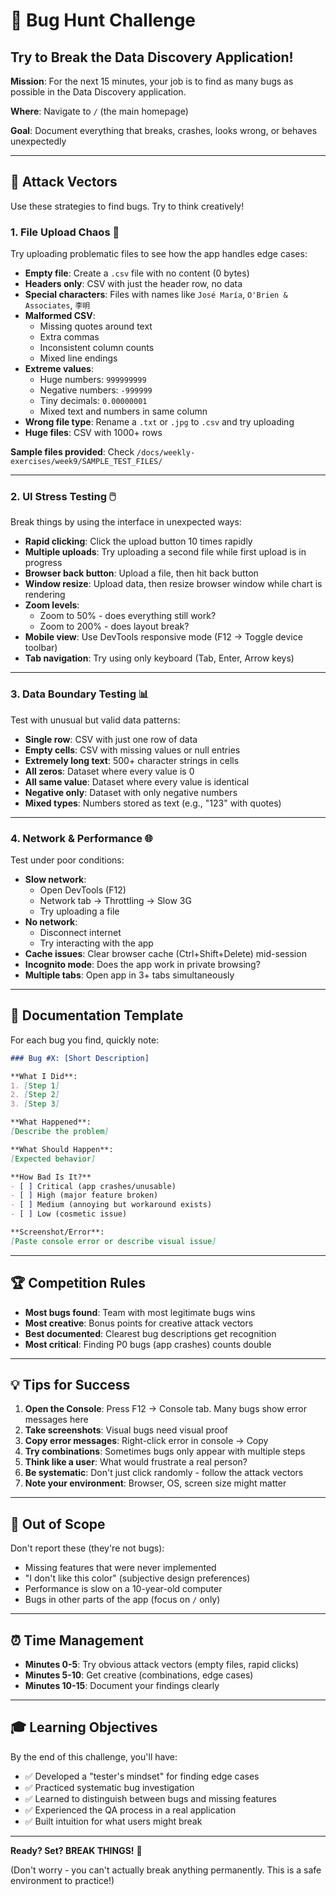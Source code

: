 # 🐛 Bug Hunt Challenge
## Try to Break the Data Discovery Application!

**Mission**: For the next 15 minutes, your job is to find as many bugs as possible in the Data Discovery application.

**Where**: Navigate to `/` (the main homepage)

**Goal**: Document everything that breaks, crashes, looks wrong, or behaves unexpectedly

---

## 🎯 Attack Vectors

Use these strategies to find bugs. Try to think creatively!

### 1. File Upload Chaos 📁

Try uploading problematic files to see how the app handles edge cases:

- **Empty file**: Create a `.csv` file with no content (0 bytes)
- **Headers only**: CSV with just the header row, no data
- **Special characters**: Files with names like `José María`, `O'Brien & Associates`, `李明`
- **Malformed CSV**: 
  - Missing quotes around text
  - Extra commas
  - Inconsistent column counts
  - Mixed line endings
- **Extreme values**:
  - Huge numbers: `999999999`
  - Negative numbers: `-999999`
  - Tiny decimals: `0.00000001`
  - Mixed text and numbers in same column
- **Wrong file type**: Rename a `.txt` or `.jpg` to `.csv` and try uploading
- **Huge files**: CSV with 1000+ rows

**Sample files provided**: Check `/docs/weekly-exercises/week9/SAMPLE_TEST_FILES/`

---

### 2. UI Stress Testing 🖱️

Break things by using the interface in unexpected ways:

- **Rapid clicking**: Click the upload button 10 times rapidly
- **Multiple uploads**: Try uploading a second file while first upload is in progress
- **Browser back button**: Upload a file, then hit back button
- **Window resize**: Upload data, then resize browser window while chart is rendering
- **Zoom levels**: 
  - Zoom to 50% - does everything still work?
  - Zoom to 200% - does layout break?
- **Mobile view**: Use DevTools responsive mode (F12 → Toggle device toolbar)
- **Tab navigation**: Try using only keyboard (Tab, Enter, Arrow keys)

---

### 3. Data Boundary Testing 📊

Test with unusual but valid data patterns:

- **Single row**: CSV with just one row of data
- **Empty cells**: CSV with missing values or null entries
- **Extremely long text**: 500+ character strings in cells
- **All zeros**: Dataset where every value is 0
- **All same value**: Dataset where every value is identical
- **Negative only**: Dataset with only negative numbers
- **Mixed types**: Numbers stored as text (e.g., "123" with quotes)

---

### 4. Network & Performance 🌐

Test under poor conditions:

- **Slow network**: 
  - Open DevTools (F12)
  - Network tab → Throttling → Slow 3G
  - Try uploading a file
- **No network**: 
  - Disconnect internet
  - Try interacting with the app
- **Cache issues**: Clear browser cache (Ctrl+Shift+Delete) mid-session
- **Incognito mode**: Does the app work in private browsing?
- **Multiple tabs**: Open app in 3+ tabs simultaneously

---

## 📝 Documentation Template

For each bug you find, quickly note:

```markdown
### Bug #X: [Short Description]

**What I Did**:
1. [Step 1]
2. [Step 2]
3. [Step 3]

**What Happened**: 
[Describe the problem]

**What Should Happen**: 
[Expected behavior]

**How Bad Is It?**
- [ ] Critical (app crashes/unusable)
- [ ] High (major feature broken)
- [ ] Medium (annoying but workaround exists)
- [ ] Low (cosmetic issue)

**Screenshot/Error**: 
[Paste console error or describe visual issue]
```

---

## 🏆 Competition Rules

- **Most bugs found**: Team with most legitimate bugs wins
- **Most creative**: Bonus points for creative attack vectors
- **Best documented**: Clearest bug descriptions get recognition
- **Most critical**: Finding P0 bugs (app crashes) counts double

---

## 💡 Tips for Success

1. **Open the Console**: Press F12 → Console tab. Many bugs show error messages here
2. **Take screenshots**: Visual bugs need visual proof
3. **Copy error messages**: Right-click error in console → Copy
4. **Try combinations**: Sometimes bugs only appear with multiple steps
5. **Think like a user**: What would frustrate a real person?
6. **Be systematic**: Don't just click randomly - follow the attack vectors
7. **Note your environment**: Browser, OS, screen size might matter

---

## 🚫 Out of Scope

Don't report these (they're not bugs):

- Missing features that were never implemented
- "I don't like this color" (subjective design preferences)
- Performance is slow on a 10-year-old computer
- Bugs in other parts of the app (focus on `/` only)

---

## ⏰ Time Management

- **Minutes 0-5**: Try obvious attack vectors (empty files, rapid clicks)
- **Minutes 5-10**: Get creative (combinations, edge cases)
- **Minutes 10-15**: Document your findings clearly

---

## 🎓 Learning Objectives

By the end of this challenge, you'll have:
- ✅ Developed a "tester's mindset" for finding edge cases
- ✅ Practiced systematic bug investigation
- ✅ Learned to distinguish between bugs and missing features
- ✅ Experienced the QA process in a real application
- ✅ Built intuition for what users might break

---

**Ready? Set? BREAK THINGS!** 🚀

(Don't worry - you can't actually break anything permanently. This is a safe environment to practice!)
